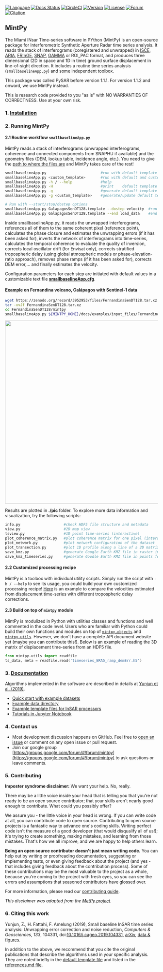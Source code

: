 [![Language](https://img.shields.io/badge/python-3.5%2B-blue.svg)](https://www.python.org/)
[![Docs Status](https://readthedocs.org/projects/mintpy/badge/?version=latest)](https://mintpy.readthedocs.io/?badge=latest)
[![CircleCI](https://img.shields.io/circleci/build/github/insarlab/MintPy.svg?color=green&logo=circleci)](https://circleci.com/gh/insarlab/MintPy)
[![Version](https://img.shields.io/badge/version-1.2.3-yellowgreen.svg)](https://github.com/insarlab/MintPy/releases)
[![License](https://img.shields.io/badge/license-GPLv3-yellow.svg)](https://github.com/insarlab/MintPy/blob/main/LICENSE)
[![Forum](https://img.shields.io/badge/forum-Google%20Group-orange.svg)](https://groups.google.com/forum/#!forum/mintpy)
[![Citation](https://img.shields.io/badge/doi-10.1016%2Fj.cageo.2019.104331-blue)](https://doi.org/10.1016/j.cageo.2019.104331)

## MintPy ##

The Miami INsar Time-series software in PYthon (MintPy) is an open-source package for Interferometric Synthetic Aperture Radar time series analysis. It reads the stack of interferograms (coregistered and unwrapped) in [ISCE](https://github.com/isce-framework/isce2), [ARIA](https://github.com/aria-tools/ARIA-tools), [FRInGE](https://github.com/isce-framework/fringe), [SNAP](http://step.esa.int/), [GAMMA](https://www.gamma-rs.ch/no_cache/software.html) or ROI_PAC format, and produces three dimensional (2D in space and 1D in time) ground surface displacement in line-of-sight direction. It includes a routine time series analysis (`smallbaselineApp.py`) and some independent toolbox.

This package was called PySAR before version 1.1.1. For version 1.1.2 and onward, we use MintPy instead. 

This is research code provided to you "as is" with NO WARRANTIES OF CORRECTNESS. Use at your own risk.

### 1. [Installation](./installation.md) ###

### 2. Running MintPy ###

#### 2.1 Routine workflow `smallbaselineApp.py` ####

MintPy reads a stack of interferograms (unwrapped interferograms, coherence and connected components from SNAPHU if available) and the geometry files (DEM, lookup table, incidence angle, etc.). You need to give the [path to where the files are](dir_structure.md) and MintPy takes care of the rest! 

```bash
smallbaselineApp.py                         #run with default template 'smallbaselineApp.cfg'
smallbaselineApp.py <custom_template>       #run with default and custom templates
smallbaselineApp.py -h / --help             #help
smallbaselineApp.py -H                      #print    default template options
smallbaselineApp.py -g                      #generate default template if it does not exist
smallbaselineApp.py -g <custom_template>    #generate/update default template based on custom template

# Run with --start/stop/dostep options
smallbaselineApp.py GalapagosSenDT128.template --dostep velocity  #run at step 'velocity' only
smallbaselineApp.py GalapagosSenDT128.template --end load_data    #end after step 'load_data'
```

Inside smallbaselineApp.py, it reads the unwrapped interferograms, references all of them to the same coherent pixel (reference point), calculates the phase closure and estimates the unwrapping errors (if it has been asked for), inverts the network of interferograms into time-series, calculates the temporal coherence to evaluate the quality of inversion, corrects local oscillator drift (for Envisat only), corrects stratified tropospheric delay (using global atmospheric models or phase-elevation-ratio approach), removes phase ramps (if it has been asked for), corrects DEM error,... and finally estimates the velocity. 

Configuration parameters for each step are initiated with default values in a customizable text file [**smallbaselineApp.cfg**](../mintpy/defaults/smallbaselineApp.cfg). 

#### [Example](./demo_dataset.md) on Fernandina volcano, Galápagos with Sentinel-1 data ####

```bash
wget https://zenodo.org/record/3952953/files/FernandinaSenDT128.tar.xz
tar -xvJf FernandinaSenDT128.tar.xz
cd FernandinaSenDT128/mintpy
smallbaselineApp.py ${MINTPY_HOME}/docs/examples/input_files/FernandinaSenDT128.txt
```

<p align="left">
  <img width="600" src="https://yunjunzhang.files.wordpress.com/2019/06/fernandinasendt128_poi.jpg">
</p>

Results are plotted in **./pic** folder. To explore more data information and visualization, try the following scripts:

```bash
info.py                    #check HDF5 file structure and metadata
view.py                    #2D map view
tsview.py                  #1D point time-series (interactive)   
plot_coherence_matrix.py   #plot coherence matrix for one pixel (interactive)
plot_network.py            #plot network configuration of the dataset    
plot_transection.py        #plot 1D profile along a line of a 2D matrix (interactive)
save_kmz.py                #generate Google Earth KMZ file in raster image
save_kmz_timeseries.py     #generate Goodle Earth KMZ file in points for time-series (interactive)
```

#### 2.2 Customized processing recipe ####

MintPy is a toolbox with individual utility scripts. Simply run the script with `-h / --help` to see its usage, you could build your own customized processing recipe! [Here](../sh/compare_velocity_with_diff_tropo.sh) is an example to compare the velocities estimated from displacement time-series with different tropospheric delay corrections.

#### 2.3 Build on top of `mintpy` module ####

MintPy is modulized in Python with utilities classes and functions and well commented in the code level. Users who are familiar with Python could build their own functions and modules on top of [`mintpy.objects`](../mintpy/objects) and [`mintpy.utils`](../mintpy/utils). However, we don't have a complete API document website yet (maybe you can contribute this!). Below is an example of reading the 3D matrix of displacement time-series from an HDF5 file.

```python
from mintpy.utils import readfile
ts_data, meta = readfile.read('timeseries_ERA5_ramp_demErr.h5')
```

### 3. [Documentation](https://mintpy.readthedocs.io/) ###

Algorithms implemented in the software are described in details at [Yunjun et al. (2019)](https://doi.org/10.1016/j.cageo.2019.104331).

+ [Quick start with example datasets](./demo_dataset.md)
+ [Example data directory](./dir_structure.md)
+ [Example template files for InSAR processors](./examples/input_files/README.md)
+ [Tutorials in Jupyter Notebook](https://github.com/insarlab/MintPy-tutorial)

### 4. Contact us ###

+ Most development discussion happens on GitHub. Feel free to [open an issue](https://github.com/insarlab/MintPy/issues) or comment on any open issue or pull request.
+ Join our google group [https://groups.google.com/forum/#!forum/mintpy](https://groups.google.com/forum/#!forum/mintpy) to ask questions or leave comments.

### 5. Contributing ###

**Imposter syndrome disclaimer:** We want your help. No, really.

There may be a little voice inside your head that is telling you that you're not ready to be an open source contributor; that your skills aren't nearly good enough to contribute. What could you possibly offer?

We assure you - the little voice in your head is wrong. If you can write code at all, you can contribute code to open source. Contributing to open source projects is a fantastic way to advance one's coding skills. Writing perfect code isn't the measure of a good developer (that would disqualify all of us!); it's trying to create something, making mistakes, and learning from those mistakes. That's how we all improve, and we are happy to help others learn.

**Being an open source contributor doesn't just mean writing code.** You can help out by writing or proofreading documentation, suggesting or implementing tests, or even giving feedback about the project (and yes - that includes giving feedback about the contribution process). Some of these contributions may be the most valuable to the project as a whole, because you're coming to the project with fresh eyes, so you can see the errors and assumptions that seasoned contributors have glossed over.

For more information, please read our [contributing guide](./CONTRIBUTING.md).

_This disclaimer was adapted from the [MetPy project](https://github.com/Unidata/MetPy)._

### 6. Citing this work ###

Yunjun, Z., H. Fattahi, F. Amelung (2019), Small baseline InSAR time series analysis: Unwrapping error correction and noise reduction, _Computers & Geosciences_, _133_, 104331, doi:[10.1016/j.cageo.2019.104331](https://doi.org/10.1016/j.cageo.2019.104331), [arXiv](https://eartharxiv.org/9sz6m/), [data & figures](https://github.com/geodesymiami/Yunjun_et_al-2019-MintPy).

In addition to the above, we recommend that you cite the original publications that describe the algorithms used in your specific analysis. They are noted briefly in the [default template file](../mintpy/defaults/smallbaselineApp.cfg) and listed in the [references.md file](./references.md).
